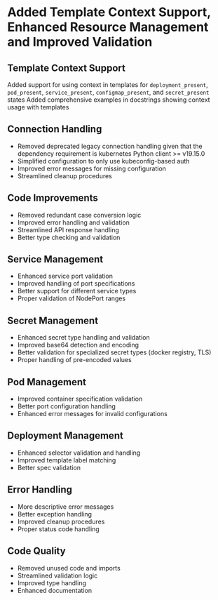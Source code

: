 # Added Template Context Support, Enhanced Resource Management and Improved Validation

## Template Context Support
Added support for using context in templates for `deployment_present`, `pod_present`, `service_present`, `configmap_present`, and `secret_present` states
Added comprehensive examples in docstrings showing context usage with templates

## Connection Handling
- Removed deprecated legacy connection handling given that the dependency requirement is kubernetes Python client >= v19.15.0
- Simplified configuration to only use kubeconfig-based auth
- Improved error messages for missing configuration
- Streamlined cleanup procedures

## Code Improvements
- Removed redundant case conversion logic
- Improved error handling and validation
- Streamlined API response handling
- Better type checking and validation

## Service Management
- Enhanced service port validation
- Improved handling of port specifications
- Better support for different service types
- Proper validation of NodePort ranges

## Secret Management
- Enhanced secret type handling and validation
- Improved base64 detection and encoding
- Better validation for specialized secret types (docker registry, TLS)
- Proper handling of pre-encoded values

## Pod Management
- Improved container specification validation
- Better port configuration handling
- Enhanced error messages for invalid configurations

## Deployment Management
- Enhanced selector validation and handling
- Improved template label matching
- Better spec validation

## Error Handling
- More descriptive error messages
- Better exception handling
- Improved cleanup procedures
- Proper status code handling

## Code Quality
- Removed unused code and imports
- Streamlined validation logic
- Improved type handling
- Enhanced documentation
